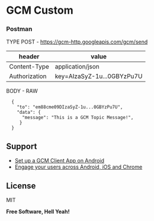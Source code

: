 # GCM Custom

### Postman

TYPE POST - https://gcm-http.googleapis.com/gcm/send

header     | value
-------- | ---
Content-Type | application/json
Authorization    | key=AIzaSyZ-1u...0GBYzPu7U 

BODY - RAW
```
  {
    "to": "em88cme09DIzaSyZ-1u...0GBYzPu7U",
    "data": {
      "message": "This is a GCM Topic Message!",
     }
  }
```
Support
----
 - [Set up a GCM Client App on Android][1]
 - [Engage your users across Android, iOS and Chrome][2]

License
----

MIT

**Free Software, Hell Yeah!**

  [1]: https://developers.google.com/cloud-messaging/android/client
  [2]: https://developers.google.com/cloud-messaging/#sample-register
